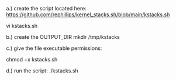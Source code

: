 a.) create the script located here:
https://github.com/rephillips/kernel_stacks.sh/blob/main/kstacks.sh

vi kstacks.sh

b.) create the OUTPUT_DIR
mkdir /tmp/kstacks


c.) give the file executable permissions:

chmod +x kstacks.sh


d.) run the script:
./kstacks.sh
